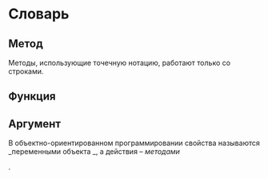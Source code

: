 # Словарь

## **Метод**

Методы, использующие точечную нотацию, работают только со строками.

## **Функция**

## **Аргумент**

В объектно-ориентированном программировании свойства называются _переменными объекта _, а действия – _методами_

.
